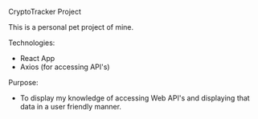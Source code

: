 CryptoTracker Project


This is a personal pet project of mine. 


Technologies:

- React App
- Axios (for accessing API's)

Purpose:

- To display my knowledge of accessing Web API's and displaying that data in a user friendly manner. 




